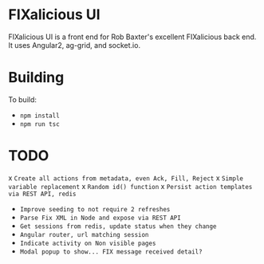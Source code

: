 
FIXalicious UI
==============

FIXalicious UI is a front end for Rob Baxter's excellent FIXalicious back end.
It uses Angular2, ag-grid, and socket.io.

Building
==============

To build:
- `npm install`
- `npm run tsc`

TODO
==============
x `Create all actions from metadata, even Ack, Fill, Reject`
    x `Simple variable replacement` 
    x `Random id() function`
x `Persist action templates via REST API, redis`
- `Improve seeding to not require 2 refreshes`
- `Parse Fix XML in Node and expose via REST API`
- `Get sessions from redis, update status when they change`
- `Angular router, url matching session`
- `Indicate activity on Non visible pages`
- `Modal popup to show... FIX message received detail?`
